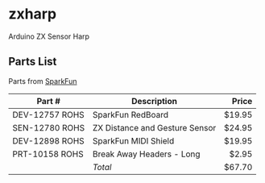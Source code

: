 # zxharp
Arduino ZX Sensor Harp

Parts List
----------------------------------------------------------------

Parts from [SparkFun](https://www.sparkfun.com/)

| Part #         |  Description                   | Price   |
| -------------- | ------------------------------ | -------:|
| DEV-12757 ROHS | SparkFun RedBoard              |  $19.95 |
| SEN-12780 ROHS | ZX Distance and Gesture Sensor |  $24.95 |
| DEV-12898 ROHS | SparkFun MIDI Shield           |  $19.95 |
| PRT-10158 ROHS | Break Away Headers - Long      |   $2.95 |
|                |                       *Total*  |  $67.70 |
